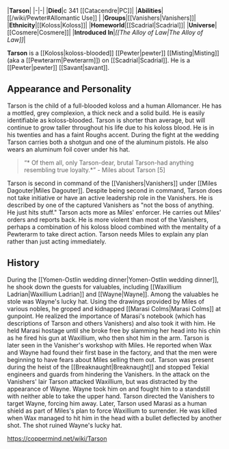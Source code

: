 |**Tarson**|
|-|-|
|**Died**|c 341 [[Catacendre\|PC]]|
|**Abilities**|[[/wiki/Pewter#Allomantic Use]] |
|**Groups**|[[Vanishers\|Vanishers]]|
|**Ethnicity**|[[Koloss\|Koloss]]|
|**Homeworld**|[[Scadrial\|Scadrial]]|
|**Universe**|[[Cosmere\|Cosmere]]|
|**Introduced In**|*[[The Alloy of Law\|The Alloy of Law]]*|

**Tarson** is a [[Koloss\|koloss-blooded]] [[Pewter\|pewter]] [[Misting\|Misting]] (aka a [[Pewterarm\|Pewterarm]]) on [[Scadrial\|Scadrial]]. He is a [[Pewter\|pewter]] [[Savant\|savant]].

## Appearance and Personality
Tarson is the child of a full-blooded koloss and a human Allomancer. He has a mottled, grey complexion, a thick neck and a solid build. He is easily identifiable as koloss-blooded. Tarson is shorter than average, but will continue to grow taller throughout his life due to his koloss blood. He is in his twenties and has a faint Roughs accent.
During the fight at the wedding Tarson carries both a shotgun and one of the aluminum pistols. He also wears an aluminum foil cover under his hat.

>“* Of them all, only Tarson-dear, brutal Tarson-had anything resembling true loyalty.*”
\- Miles about Tarson [5]


Tarson is second in command of the [[Vanishers\|Vanishers]] under [[Miles Dagouter\|Miles Dagouter]]. Despite being second in command, Tarson does not take initiative or have an active leadership role in the Vanishers. He is described by one of the captured Vanishers as "not the boss of anything. He just hits stuff." Tarson acts more as Miles' enforcer. He carries out Miles' orders and reports back. He is more violent than most of the Vanishers, perhaps a combination of his koloss blood combined with the mentality of a Pewterarm to take direct action. Tarson needs Miles to explain any plan rather than just acting immediately.

## History
During the [[Yomen-Ostlin wedding dinner\|Yomen-Ostlin wedding dinner]], he shook down the guests for valuables, including [[Waxillium Ladrian\|Waxillium Ladrian]] and [[Wayne\|Wayne]]. Among the valuables he stole was Wayne's lucky hat. Using the drawings provided by Miles of various nobles, he groped and kidnapped [[Marasi Colms\|Marasi Colms]] at gunpoint. He realized the importance of Marasi's notebook (which has descriptions of Tarson and others Vanishers) and also took it with him. He held Marasi hostage until she broke free by slamming her head into his chin as he fired his gun at Waxillium, who then shot him in the arm.
Tarson is later seen in the Vanisher's workshop with Miles. He reported when Wax and Wayne had found their first base in the factory, and that the men were beginning to have fears about Miles selling them out. Tarson was present during the heist of the [[Breaknaught\|Breaknaught]] and stopped Tekial engineers and guards from hindering the Vanishers.
In the attack on the Vanishers' lair Tarson attacked Waxillium, but was distracted by the appearance of Wayne. Wayne took him on and fought him to a standstill with neither able to take the upper hand. Tarson directed the Vanishers to target Wayne, forcing him away. Later, Tarson used Marasi as a human shield as part of Miles's plan to force Waxillium to surrender. He was killed when Wax managed to hit him in the head with a bullet deflected by another shot. The shot ruined Wayne's lucky hat.



https://coppermind.net/wiki/Tarson